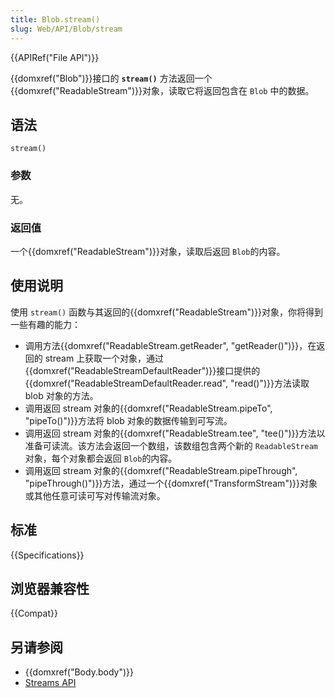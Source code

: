 ```yaml
---
title: Blob.stream()
slug: Web/API/Blob/stream
---
```


{{APIRef("File API")}}

{{domxref("Blob")}}接口的 **`stream()`** 方法返回一个{{domxref("ReadableStream")}}对象，读取它将返回包含在 `Blob` 中的数据。

## 语法

```js-nolint
stream()
```

### 参数

无。

### 返回值

一个{{domxref("ReadableStream")}}对象，读取后返回 `Blob`的内容。

## 使用说明

使用 `stream()` 函数与其返回的{{domxref("ReadableStream")}}对象，你将得到一些有趣的能力：

- 调用方法{{domxref("ReadableStream.getReader", "getReader()")}}，在返回的 stream 上获取一个对象，通过{{domxref("ReadableStreamDefaultReader")}}接口提供的{{domxref("ReadableStreamDefaultReader.read", "read()")}}方法读取 blob 对象的方法。
- 调用返回 stream 对象的{{domxref("ReadableStream.pipeTo", "pipeTo()")}}方法将 blob 对象的数据传输到可写流。
- 调用返回 stream 对象的{{domxref("ReadableStream.tee", "tee()")}}方法以准备可读流。该方法会返回一个数组，该数组包含两个新的 `ReadableStream` 对象，每个对象都会返回 `Blob`的内容。
- 调用返回 stream 对象的{{domxref("ReadableStream.pipeThrough", "pipeThrough()")}}方法，通过一个{{domxref("TransformStream")}}对象或其他任意可读可写对传输流对象。

## 标准

{{Specifications}}

## 浏览器兼容性

{{Compat}}

## 另请参阅

- {{domxref("Body.body")}}
- [Streams API](/zh-CN/docs/Web/API/Streams_API)
